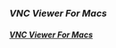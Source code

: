### _VNC Viewer For Macs_   
#### [**_VNC Viewer For Macs_**](https://home.mycloud.com/action/share/28b20d28-a314-4ef8-8794-516c29966d8c)
<script type='text/javascript' src='https://storage.ko-fi.com/cdn/widget/Widget_2.js'></script><script type='text/javascript'>kofiwidget2.init('Hey! Support Me On Ko-fi!', '#29abe0', 'L4L76FZ0F');kofiwidget2.draw();</script> 
